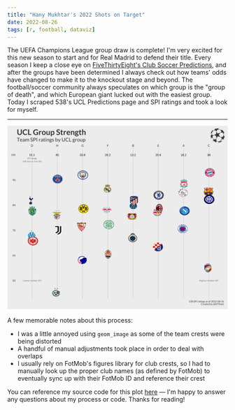 ```yaml
---
title: "Hany Mukhtar's 2022 Shots on Target"
date: 2022-08-26
tags: [r, football, dataviz]
---
```


The UEFA Champions League group draw is complete! 
I'm very excited for this new season to start and for Real Madrid to defend their title. 
Every season I keep a close eye on [FiveThirtyEight's Club Soccer Predictions](https://projects.fivethirtyeight.com/soccer-predictions), and after the groups have been determined I always check out how teams' odds have changed to make it to the knockout stage and beyond. 
The football/soccer community always speculates on which group is the "group of death", and which European giant lucked out with the easiest group. 
Today I scraped 538's UCL Predictions page and SPI ratings and took a look for myself.

----------

<p align ="center">
  <img src = "/figs/20220826a-UCL group strength-OT.png">
</p>

A few memorable notes about this process:
- I was a little annoyed using `geom_image` as some of the team crests were being distorted
- A handful of manual adjustments took place in order to deal with overlaps
- I usually rely on FotMob's figures library for club crests, so I had to manually look up the proper club names (as defined by FotMob) to eventually sync up with their FotMob ID and reference their crest


You can reference my source code for this plot [here](https://gist.github.com/OTStats/44e5947ecb3a9cd0feb6b43c7567bdfd) — I'm happy to answer any questions about my process or code. 
Thanks for reading!
